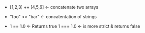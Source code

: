* [1,2,3] ++ [4,5,6] <- concatenate two arrays

* "foo" <> "bar" <- concatentation of strings

* 1 == 1.0 <- Returns true
  1 === 1.0 <- is more strict & returns false
